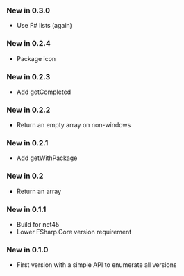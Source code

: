 ### New in 0.3.0

* Use F# lists (again)

### New in 0.2.4

* Package icon

### New in 0.2.3

* Add getCompleted

### New in 0.2.2

* Return an empty array on non-windows

### New in 0.2.1

* Add getWithPackage

### New in 0.2

* Return an array

### New in 0.1.1

* Build for net45
* Lower FSharp.Core version requirement

### New in 0.1.0

* First version with a simple API to enumerate all versions
